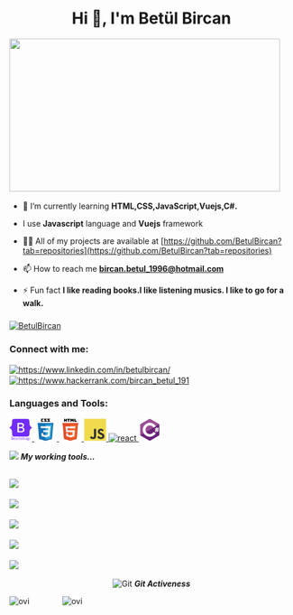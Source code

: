 <h1 align="center">Hi 👋, I'm Betül Bircan</h1>

<img src="https://media4.giphy.com/media/v1.Y2lkPTc5MGI3NjExaXhhcHEwdW4zdDFyM2Q5dWd6ejA1aTZ6aG1jeTdjYzd2bWw2Z3kwNSZlcD12MV9pbnRlcm5hbF9naWZfYnlfaWQmY3Q9Zw/L1R1tvI9svkIWwpVYr/giphy.webp" width="480" height="271" style="" frameBorder="0" class="giphy-embed" allowFullScreen>

- 🌱 I’m currently learning **HTML,CSS,JavaScript,Vuejs,C#.**
- I use **Javascript** language and **Vuejs** framework

- 👨‍💻 All of my projects are available at [https://github.com/BetulBircan?tab=repositories](https://github.com/BetulBircan?tab=repositories)

- 📫 How to reach me **bircan.betul_1996@hotmail.com**

- ⚡ Fun fact **I like reading books.I like listening musics. I like to go for a walk.**

<h3 align="left"></h3>
<h3 align="left"></h3>
<p align="left"> <a href="https://github.com/ryo-ma/github-profile-trophy"><img src="https://github-profile-trophy.vercel.app/?username=BetulBircan" alt="BetulBircan" /></a></p>


<h3 align="left">Connect with me:</h3>
<p align="left">
<a href="https://www.linkedin.com/in/betulbircan/" target="blank"><img align="center" src="https://raw.githubusercontent.com/rahuldkjain/github-profile-readme-generator/master/src/images/icons/Social/linked-in-alt.svg" alt="https://www.linkedin.com/in/betulbircan/" height="30" width="40" /></a>
<a href="https://www.hackerrank.com/bircan_betul_191" target="blank"><img align="center" src="https://raw.githubusercontent.com/rahuldkjain/github-profile-readme-generator/master/src/images/icons/Social/hackerrank.svg" alt="https://www.hackerrank.com/bircan_betul_191" height="30" width="40" /></a>
</p>

<h3 align="left">Languages and Tools:</h3>
<p align="left"> <a href="https://getbootstrap.com" target="_blank" rel="noreferrer"> <img src="https://raw.githubusercontent.com/devicons/devicon/master/icons/bootstrap/bootstrap-plain-wordmark.svg" alt="bootstrap" width="40" height="40"/> </a> <a href="https://www.w3schools.com/css/" target="_blank" rel="noreferrer"> <img src="https://raw.githubusercontent.com/devicons/devicon/master/icons/css3/css3-original-wordmark.svg" alt="css3" width="40" height="40"/> </a> <a href="https://www.w3.org/html/" target="_blank" rel="noreferrer"> <img src="https://raw.githubusercontent.com/devicons/devicon/master/icons/html5/html5-original-wordmark.svg" alt="html5" width="40" height="40"/> </a> <a href="https://developer.mozilla.org/en-US/docs/Web/JavaScript" target="_blank" rel="noreferrer"> <img src="https://raw.githubusercontent.com/devicons/devicon/master/icons/javascript/javascript-original.svg" alt="javascript" width="40" height="40"/> </a> <a href="https://vuejs.org" target="_blank" rel="noreferrer"> <img src="https://cdn.jsdelivr.net/gh/devicons/devicon/icons/vuejs/vuejs-original-wordmark.svg" alt="react" width="40" height="40"/> </a>
<a href="https://www.w3schools.com/cs/" target="_blank"> <img src="https://raw.githubusercontent.com/devicons/devicon/master/icons/csharp/csharp-original.svg" alt="csharp" width="40" height="40"/> </a>

<img src="https://media.giphy.com/media/iY8CRBdQXODJSCERIr/giphy.gif" width="30px">&nbsp;***My working tools...***
<p align="left">
  
  <code> <img height="50" src="https://www.vectorlogo.zone/logos/w3_html5/w3_html5-ar21.svg"> </code>
  <code> <img height="50" src="https://www.vectorlogo.zone/logos/netlifyapp_watercss/netlifyapp_watercss-ar21.svg"> </code>
  <code> <img height="50" src="https://www.vectorlogo.zone/logos/vuejs/vuejs-ar21.svg"> </code>
  <code> <img height="50" src="https://www.vectorlogo.zone/logos/javascript/javascript-ar21.svg"> </code>
  <code> <img height="50" src="https://www.vectorlogo.zone/logos/dotnet/dotnet-ar21.svg"> </code>
  
  <p align="center">
 <img src="https://media.giphy.com/media/W5eoZHPpUx9sapR0eu/giphy.gif" width="30px" alt="Git"/>&nbsp;<i><b>Git Activeness</b></i></p>
 
<p><img align="left" src="https://github-readme-stats.vercel.app/api/top-langs?username=BetulBircan&show_icons=true&locale=en&layout=compact&theme=chartreuse-dark" alt="ovi" /></p>
<p>&nbsp;<img align="right" src="https://github-readme-stats.vercel.app/api?username=BetulBircan&show_icons=true&locale=en&theme=chartreuse-dark" alt="ovi" width="410" /></p>
<br><br><br><br><br>

